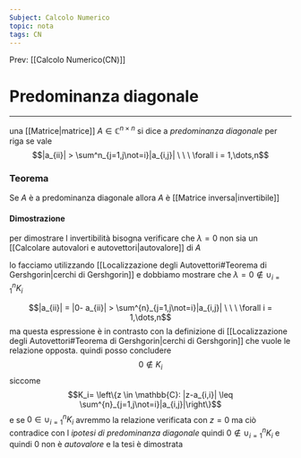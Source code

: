 ```yaml
---
Subject: Calcolo Numerico
topic: nota
tags: CN
---
```


Prev: [[Calcolo Numerico(CN)]]

# Predominanza diagonale
--- 
una [[Matrice|matrice]] $A \in \mathbb{C}^{n \times n}$ si dice a _predominanza diagonale_ per riga se vale 
$$|a_{ii}| > \sum^n_{j=1,j\not=i}|a_{i,j}| \ \ \ \forall i = 1,\dots,n$$

### Teorema 
Se $A$ è a predominanza diagonale allora $A$ è [[Matrice inversa|invertibile]] 

#### Dimostrazione
per dimostrare l invertibilità bisogna verificare che $\lambda =0$ non sia un [[Calcolare autovalori e autovettori|autovalore]] di $A$ 

lo facciamo utilizzando [[Localizzazione degli Autovettori#Teorema di Gershgorin|cerchi di Gershgorin]] e dobbiamo mostrare che $\lambda = 0 \not \in \cup^n_{i=1}K_i$

$$|a_{ii}| = |0- a_{ii}| > \sum^{n}_{j=1,j\not=i}|a_{i,j}| \ \ \ \forall i = 1,\dots,n$$
ma questa espressione è in contrasto con la definizione di [[Localizzazione degli Autovettori#Teorema di Gershgorin|cerchi di Gershgorin]] che vuole le relazione opposta. quindi posso concludere 
$$0 \not\in K_i $$
siccome 
$$K_i= \left\{z \in \mathbb{C}: |z-a_{i,i}| \leq \sum^{n}_{j=1,j\not=i}|a_{i,j}|\right\}$$
e se $0\in\cup_{i=1}^{n}K_i$ avremmo la relazione verificata con $z=0$ ma ciò contradice con l _ipotesi di predominanza diagonale_ quindi $0\not\in\cup_{i=1}^{n}K_i$ e quindi $0$ non è _autovalore_ e la tesi è dimostrata
